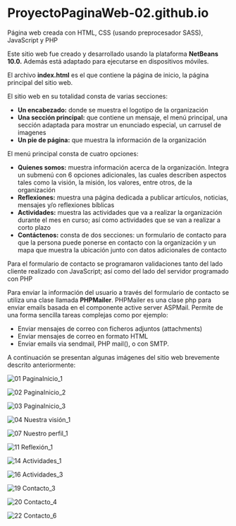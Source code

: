 # ProyectoPaginaWeb-02.github.io
Página web creada con HTML, CSS (usando preprocesador SASS), JavaScript y PHP

Este sitio web fue creado y desarrollado usando la plataforma **NetBeans 10.0.** Además está adaptado para ejecutarse en dispositivos móviles.

El archivo **index.html** es el que contiene la página de inicio, la página principal del sitio web.

El sitio web en su totalidad consta de varias secciones: 
- **Un encabezado:** donde se muestra el logotipo de la organización
- **Una sección principal:** que contiene un mensaje, el menú principal, una sección adaptada para mostrar un enunciado especial, un carrusel de imagenes 
- **Un pie de página:** que muestra la información de la organización

El menú principal consta de cuatro opciones: 
- **Quienes somos:** muestra información acerca de la organización. Integra un submenú con 6 opciones adicionales, las cuales describen aspectos tales como la visión, la misión, los valores, entre otros, de la organización
- **Reflexiones:** muestra una página dedicada a publicar artículos, noticias, mensajes y/o reflexiones bíblicas
- **Actividades:** muestra las actividades que va a realizar la organización durante el mes en curso; así como actividades que se van a realizar a corto plazo 
- **Contáctenos:** consta de dos secciones: un formulario de contacto para que la persona puede ponerse en contacto con la organización y un mapa que muestra la ubicación junto con datos adicionales de contacto

Para el formulario de contacto se programaron validaciones tanto del lado cliente realizado con JavaScript; así como del lado del servidor programado con PHP

Para enviar la información del usuario a través del formulario de contacto se utiliza una clase llamada **PHPMailer**. PHPMailer es una clase php para enviar emails basada en el componente active server ASPMail. Permite de una forma sencilla tareas complejas como por ejemplo:
- Enviar mensajes de correo con ficheros adjuntos (attachments) 
- Enviar mensajes de correo en formato HTML 
- Enviar emails via sendmail, PHP mail(), o con SMTP.

A continuación se presentan algunas imágenes del sitio web brevemente descrito anteriormente:

![01  PaginaInicio_1](https://user-images.githubusercontent.com/98922137/164998874-1692a457-f1f9-46e5-9af8-c8762f0b8207.png)

![02  PaginaInicio_2](https://user-images.githubusercontent.com/98922137/164997755-101a21b3-36f3-4848-9382-9c851cba8b17.png)

![03  PaginaInicio_3](https://user-images.githubusercontent.com/98922137/164997769-cd75a55d-7f04-4fb7-a152-fc3025e01839.png)

![04  Nuestra visión_1](https://user-images.githubusercontent.com/98922137/164998391-41f59ddd-e6bd-41ba-a863-2fbbca5ad4a7.jpg)

![07  Nuestro perfil_1](https://user-images.githubusercontent.com/98922137/164998421-9481040a-438d-44ee-8ab2-b9c1f91cf297.jpg)

![11  Reflexión_1](https://user-images.githubusercontent.com/98922137/164998465-378cd382-ecce-4a36-a68b-feef528fde08.jpg)

![14  Actividades_1](https://user-images.githubusercontent.com/98922137/164998476-043cef6d-9095-4da6-a09b-c6af19943869.jpg)

![16  Actividades_3](https://user-images.githubusercontent.com/98922137/164998492-e71bb858-265f-44fe-9429-626b5bbaa10d.jpg)

![19  Contacto_3](https://user-images.githubusercontent.com/98922137/164998535-03d1c28f-e5a4-4236-b184-de68fc8abf18.jpg)

![20  Contacto_4](https://user-images.githubusercontent.com/98922137/164998542-a245b720-8c61-476a-b7b7-3fcf56ea07b3.jpg)

![22  Contacto_6](https://user-images.githubusercontent.com/98922137/164999625-f4af93ea-d79d-4637-a99f-124364960248.png)


